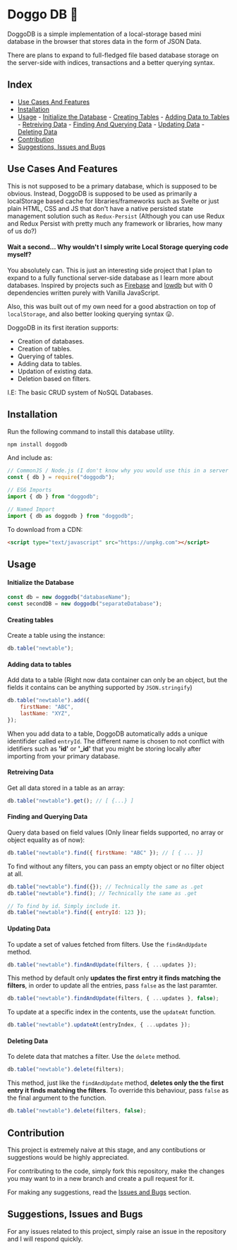 # Doggo DB 🐶

DoggoDB is a simple implementation of a local-storage based mini database in the browser that stores data in the form of JSON Data.

There are plans to expand to full-fledged file based database storage on the server-side with indices, transactions and a better querying syntax.

## Index

-   [Use Cases And Features](#use-cases-and-features)
-   [Installation](#installation)
-   [Usage](#usage) - [Initialize the Database](#initialize-the-database) - [Creating Tables](#creating-tables) - [Adding Data to Tables](#adding-data-to-tables) - [Retreiving Data](#retreiving-data) - [Finding And Querying Data](#finding-and-querying-data) - [Updating Data](#updating-data) - [Deleting Data](#deleting-data)
-   [Contribution](#contribution)
-   [Suggestions, Issues and Bugs](#suggestions-issues-and-bugs)

## Use Cases And Features

This is not supposed to be a primary database, which is supposed to be obvious. Instead, DoggoDB is supposed to be used as primarily a localStorage based cache for libraries/frameworks such as Svelte or just plain HTML, CSS and JS that don't have a native persisted state management solution such as `Redux-Persist` (Although you can use Redux and Redux Persist with pretty much any framework or libraries, how many of us do?)

#### Wait a second... Why wouldn't I simply write Local Storage querying code myself?

You absolutely can. This is just an interesting side project that I plan to expand to a fully functional server-side database as I learn more about databases. Inspired by projects such as [Firebase](https://firebase.google.com) and [lowdb](https://github.com/typicode/lowdb) but with 0 dependencies written purely with Vanilla JavaScript.

Also, this was built out of my own need for a good abstraction on top of `localStorage`, and also better looking querying syntax 😛.

DoggoDB in its first iteration supports:

-   Creation of databases.
-   Creation of tables.
-   Querying of tables.
-   Adding data to tables.
-   Updation of existing data.
-   Deletion based on filters.

I.E: The basic CRUD system of NoSQL Databases.

## Installation

Run the following command to install this database utility.

```bash
npm install doggodb
```

And include as:

```javascript
// CommonJS / Node.js (I don't know why you would use this in a server environment at this stage.)
const { db } = require("doggodb");

// ES6 Imports
import { db } from "doggodb";

// Named Import
import { db as doggodb } from "doggodb";
```

To download from a CDN:

```html
<script type="text/javascript" src="https://unpkg.com"></script>
```

## Usage

#### Initialize the Database

```js
const db = new doggodb("databaseName");
const secondDB = new doggodb("separateDatabase");
```

#### Creating tables

Create a table using the instance:

```js
db.table("newtable");
```

#### Adding data to tables

Add data to a table (Right now data container can only be an object, but the fields it contains can be anything supported by `JSON.stringify`)

```js
db.table("newtable").add({
	firstName: "ABC",
	lastName: "XYZ",
});
```

When you add data to a table, DoggoDB automatically adds a unique identifider called `entryId`. The different name is chosen to not conflict with idetifiers such as **'id'** or **'\_id'** that you might be storing locally after importing from your primary database.

#### Retreiving Data

Get all data stored in a table as an array:

```js
db.table("newtable").get(); // [ {...} ]
```

#### Finding and Querying Data

Query data based on field values (Only linear fields supported, no array or object equality as of now):

```js
db.table("newtable").find({ firstName: "ABC" }); // [ { ... }]
```

To find without any filters, you can pass an empty object or no filter object at all.

```js
db.table("newtable").find({}); // Technically the same as .get
db.table("newtable").find(); // Technically the same as .get

// To find by id. Simply include it.
db.table("newtable").find({ entryId: 123 });
```

#### Updating Data

To update a set of values fetched from filters. Use the `findAndUpdate` method.

```js
db.table("newtable").findAndUpdate(filters, { ...updates });
```

This method by default only **updates the first entry it finds matching the filters**, in order to update all the entries, pass `false` as the last paramter.

```js
db.table("newtable").findAndUpdate(filters, { ...updates }, false);
```

To update at a specific index in the contents, use the `updateAt` function.

```js
db.table("newtable").updateAt(entryIndex, { ...updates });
```

#### Deleting Data

To delete data that matches a filter. Use the `delete` method.

```js
db.table("newtable").delete(filters);
```

This method, just like the `findAndUpdate` method, **deletes only the the first entry it finds matching the filters**. To override this behaviour, pass `false` as the final argument to the function.

```js
db.table("newtable").delete(filters, false);
```

## Contribution

This project is extremely naive at this stage, and any contibutions or suggestions would be highly appreciated.

For contributing to the code, simply fork this repository, make the changes you may want to in a new branch and create a pull request for it.

For making any suggestions, read the [Issues and Bugs](#suggestions-issues-and-bugs) section.

## Suggestions, Issues and Bugs

For any issues related to this project, simply raise an issue in the repository and I will respond quickly.

